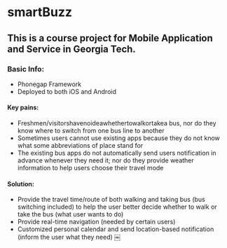 # smartBuzz

## This is a course project for Mobile Application and Service in Georgia Tech. 

### Basic Info:

* Phonegap Framework
* Deployed to both iOS and Android

#### Key pains:

* Freshmen/visitorshavenoideawhethertowalkortakea bus, nor do they know where to switch from one bus line to another
* Sometimes users cannot use existing apps because they do not know what some abbreviations of place stand for
* The existing bus apps do not automatically send users notification in advance whenever they need it; nor do they provide weather information to help users choose their travel mode

#### Solution:

* Provide the travel time/route of both walking and taking bus (bus switching included) to help the user better decide whether to walk or take the bus (what user wants to do)
* Provide real-time navigation (needed by certain users)
* Customized personal calendar and send location-based notification (inform the user what they need)
￼
